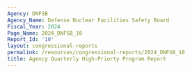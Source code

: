 ```yaml
---
Agency: DNFSB
Agency_Name: Defense Nuclear Facilities Safety Board
Fiscal_Year: 2024
Page_Name: 2024_DNFSB_10
Report_Id: '10'
layout: congressional-reports
permalink: /resources/congressional-reports/2024_DNFSB_10
title: Agency Quarterly High-Priorty Program Report
---
```

